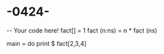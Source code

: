 # -0424-
-- Your code here!
fact[] = 1
fact (n:ns) = n * fact (ns)

main = do
    print $ fact[2,3,4]
